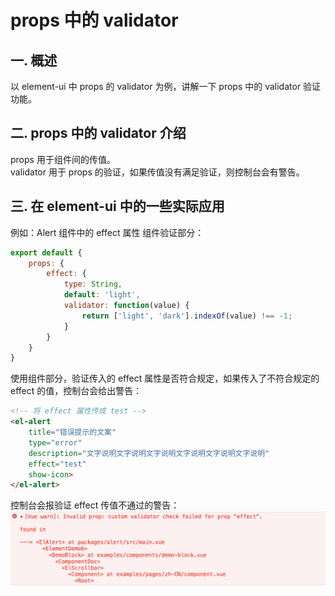# props 中的 validator

## 一. 概述
以 element-ui 中 props 的 validator 为例，讲解一下 props 中的 validator 验证功能。

## 二. props 中的 validator 介绍
props 用于组件间的传值。  
validator 用于 props 的验证，如果传值没有满足验证，则控制台会有警告。 

## 三. 在 element-ui 中的一些实际应用
例如：Alert 组件中的 effect 属性
组件验证部分：
```JavaScript
export default {
    props: {
        effect: {
            type: String,
            default: 'light',
            validator: function(value) {
                return ['light', 'dark'].indexOf(value) !== -1;
            }
        }
    }
}
```
使用组件部分，验证传入的 effect 属性是否符合规定，如果传入了不符合规定的 effect 的值，控制台会给出警告：
```HTML
<!-- 将 effect 属性传成 test -->
<el-alert
    title="错误提示的文案"
    type="error"
    description="文字说明文字说明文字说明文字说明文字说明文字说明"
    effect="test"
    show-icon>
</el-alert>
```
控制台会报验证 effect 传值不通过的警告：
![验证不通过时的警告](./images/validatorWarning.png)